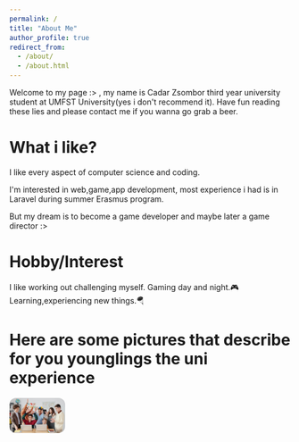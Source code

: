 ```yaml
---
permalink: /
title: "About Me"
author_profile: true
redirect_from: 
  - /about/
  - /about.html
---
```


Welcome to my page :> , my name is Cadar Zsombor third year university
student at UMFST University(yes i don't recommend it). Have fun reading these lies and please contact me if you wanna go grab a beer. 

What i like?
======
I like every aspect of computer science and coding.

I'm interested in web,game,app development, most experience i had is 
in Laravel during summer Erasmus program.

But my dream is to become a game developer and maybe later a game director :>

Hobby/Interest
======
I like working out challenging myself.
Gaming day and night.🎮
Learning,experiencing new things.🪂

Here are some pictures that describe for you younglings the uni experience
======
<img src="images/university/excitement.jpg" alt="Waddles" width="100" style="border-radius:12px;">